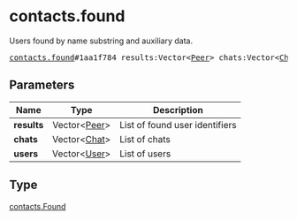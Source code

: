 # contacts.found

Users found by name substring and auxiliary data.

<pre>
<a href="../constructor/contacts.found.md">contacts.found</a>#1aa1f784 results:Vector&lt;<a href="../type/Peer.md">Peer</a>&gt; chats:Vector&lt;<a href="../type/Chat.md">Chat</a>&gt; users:Vector&lt;<a href="../type/User.md">User</a>&gt; = <a href="../type/contacts.Found.md">contacts.Found</a>;
</pre>
## Parameters

| Name | Type | Description |
|------|:----:|-------------|
| **results** | Vector&lt;<a href="../type/Peer.md">Peer</a>&gt; | List of found user identifiers |
| **chats** | Vector&lt;<a href="../type/Chat.md">Chat</a>&gt; | List of chats |
| **users** | Vector&lt;<a href="../type/User.md">User</a>&gt; | List of users |

## Type

<a href="../type/contacts.Found.md">contacts.Found</a>
